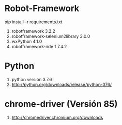 # Robot-Framework
pip install -r requirements.txt
1. robotframework 3.2.2
2. robotframework-selenium2library 3.0.0
3. wxPython 4.1.0
4. robotframework-ride 1.7.4.2
# Python
1. python versión 3.7.6
2. http://python.org/downloads/release/python-376/
# chrome-driver (Versión 85)
1. http://chromedriver.chromium.org/downloads
